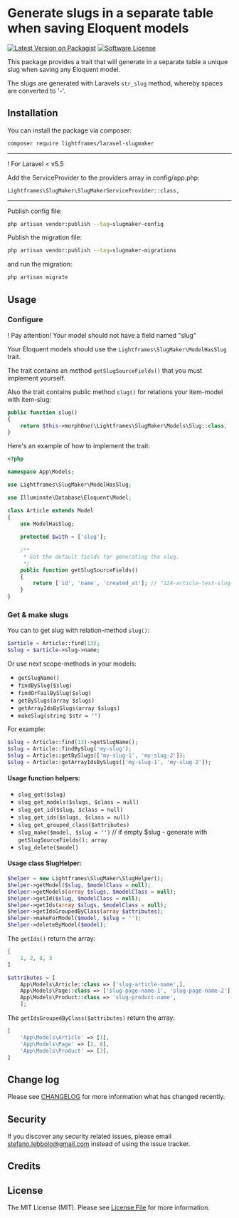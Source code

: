 # Generate slugs in a separate table when saving Eloquent models

[![Latest Version on Packagist](https://img.shields.io/packagist/v/lightframes/laravel-slugmaker.svg?style=flat-square)](https://packagist.org/packages/lightframes/laravel-slugmaker)
[![Software License](https://img.shields.io/badge/license-MIT-brightgreen.svg?style=flat-square)](LICENSE.md)


This package provides a trait that will generate in a separate table a unique slug when saving any Eloquent model. 

The slugs are generated with Laravels `str_slug` method, whereby spaces are converted to '-'.

## Installation

You can install the package via composer:
``` bash
composer require lightframes/laravel-slugmaker
```
---
! For Laravel < v5.5

Add the ServiceProvider to the providers array in config/app.php:

```bash
Lightframes\SlugMaker\SlugMakerServiceProvider::class,
```
---
Publish config file:
```bash
php artisan vendor:publish --tag=slugmaker-config
```

Publish the migration file:
```bash
php artisan vendor:publish --tag=slugmaker-migrations
```
and run the migration:
```bash
php artisan migrate
```

## Usage

### Configure

! Pay attention! Your model should not have a field named "slug"

Your Eloquent models should use the `Lightframes\SlugMaker\ModelHasSlug` trait.

The trait contains an method `getSlugSourceFields()` that you must implement yourself. 

Also the trait contains public method `slug()` for relations your item-model with item-slug:

```php
public function slug()
{
    return $this->morphOne(\Lightframes\SlugMaker\Models\Slug::class, 'slugable');
}
```

Here's an example of how to implement the trait:

```php
<?php

namespace App\Models;

use Lightframes\SlugMaker\ModelHasSlug;

use Illuminate\Database\Eloquent\Model;

class Article extends Model
{
    use ModelHasSlug;
    
    protected $with = ['slug'];
    
    /**
     * Get the default fields for generating the slug.
     */
    public function getSlugSourceFields()
    {
        return ['id', 'name', 'created_at']; // "124-article-test-slug-2017-12-26-135705"
    }
}
```

### Get & make slugs

You can to get slug with relation-method `slug()`:

```php
$article = Article::find(13);
$slug = $article->slug->name;
```

Or use next scope-methods in your models:
- `getSlugName()`
- `findBySlug($slug)`
- `findOrFailBySlug($slug)`
- `getBySlugs(array $slugs)`
- `getArrayIdsBySlugs(array $slugs)`
- `makeSlug(string $str = '')`

For example:

```php
$slug = Article::find(13)->getSlugName();
$slug = Article::findBySlug('my-slug');
$slug = Article::getBySlugs(['my-slug-1', 'my-slug-2']);
$slug = Article::getArrayIdsBySlugs(['my-slug-1', 'my-slug-2']);
```

#### Usage function helpers:

- `slug_get($slug)`
- `slug_get_models($slugs, $class = null)`
- `slug_get_id($slug, $class = null)`
- `slug_get_ids($slugs, $class = null)`
- `slug_get_grouped_class($attributes)`
- `slug_make($model, $slug = '')` // if empty $slug - generate with `getSlugSourceFields(): array`
- `slug_delete($model)`


#### Usage class SlugHelper:

```php
$helper = new Lightframes\SlugMaker\SlugHelper();
$helper->getModel($slug, $modelClass = null);
$helper->getModels(array $slugs, $modelClass = null);
$helper->getId($slug, $modelClass = null);
$helper->getIds(array $slugs, $modelClass = null);
$helper->getIdsGroupedByClass(array $attributes);
$helper->makeForModel($model, $slug = '');
$helper->deleteByModel($model);
```

The `getIds()` return the array:
```php
[
    1, 2, 8, 3
]
```
```php
$attributes = [
    App\Models\Article::class => ['slug-article-name',],
    App\Models\Page::class => ['slug-page-name-1', 'slug-page-name-2'],
    App\Models\Product::class => 'slug-product-name',
    ];
```
The `getIdsGroupedByClass($attributes)` return the array:
```php
[
    'App\Models\Article' => [1],
    'App\Models\Page' => [2, 8],
    'App\Models\Product' => [3],
]
```

## Change log

Please see [CHANGELOG](CHANGELOG.md) for more information what has changed recently.


## Security

If you discover any security related issues, please email stefano.lebbolo@gmail.com instead of using the issue tracker.


## Credits

## License

The MIT License (MIT). Please see [License File](LICENSE.md) for more information.
